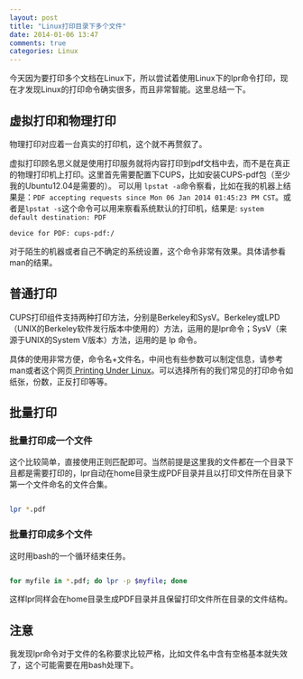 ```yaml
---
layout: post
title: "Linux打印目录下多个文件"
date: 2014-01-06 13:47
comments: true
categories: Linux
---
```


今天因为要打印多个文档在Linux下，所以尝试着使用Linux下的lpr命令打印，现在才发现Linux的打印命令确实很多，而且非常智能。这里总结一下。

<!--more-->

## 虚拟打印和物理打印

物理打印对应着一台真实的打印机，这个就不再赘叙了。

虚拟打印顾名思义就是使用打印服务就将内容打印到pdf文档中去，而不是在真正的物理打印机上打印。这里首先需要配置下CUPS，比如安装CUPS-pdf包（至少我的Ubuntu12.04是需要的）。 可以用 `lpstat -a`命令察看，比如在我的机器上结果是：`PDF accepting requests since Mon 06 Jan 2014 01:45:23 PM CST`。或者是`lpstat -s`这个命令可以用来察看系统默认的打印机，结果是:
`system default destination: PDF`

`device for PDF: cups-pdf:/`

对于陌生的机器或者自己不确定的系统设置，这个命令非常有效果。具体请参看man的结果。

## 普通打印

CUPS打印组件支持两种打印方法，分别是Berkeley和SysV。Berkeley或LPD（UNIX的Berkeley软件发行版本中使用的）方法，运用的是lpr命令；SysV（来源于UNIX的System V版本）方法，运用的是 lp 命令。

具体的使用非常方便，命令名+文件名，中间也有些参数可以制定信息，请参考man或者这个网页[ Printing Under Linux](http://www.tldp.org/HOWTO/Printing-Usage-HOWTO-2.html)。可以选择所有的我们常见的打印命令如纸张，份数，正反打印等等。

## 批量打印

### 批量打印成一个文件

这个比较简单，直接使用正则匹配即可。当然前提是这里我的文件都在一个目录下且都是需要打印的，lpr自动在home目录生成PDF目录并且以打印文件所在目录下第一个文件命名的文件合集。

```bash

lpr *.pdf

```


### 批量打印成多个文件
这时用bash的一个循环结束任务。

```bash

for myfile in *.pdf; do lpr -p $myfile; done

```
这样lpr同样会在home目录生成PDF目录并且保留打印文件所在目录的文件结构。

## 注意

我发现lpr命令对于文件的名称要求比较严格，比如文件名中含有空格基本就失效了，这个可能需要在用bash处理下。
